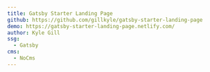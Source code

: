```yaml
---
title: Gatsby Starter Landing Page
github: https://github.com/gillkyle/gatsby-starter-landing-page
demo: https://gatsby-starter-landing-page.netlify.com/
author: Kyle Gill
ssg:
  - Gatsby
cms:
  - NoCms
---
```

